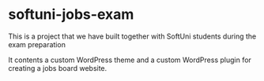 # softuni-jobs-exam

This is a project that we have built together with SoftUni students during the exam preparation

It contents a custom WordPress theme and a custom WordPress plugin for creating a jobs board website.